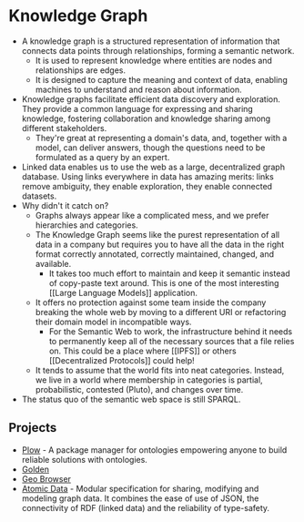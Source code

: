 # Knowledge Graph

- A knowledge graph is a structured representation of information that connects data points through relationships, forming a semantic network.
  - It is used to represent knowledge where entities are nodes and relationships are edges.
  - It is designed to capture the meaning and context of data, enabling machines to understand and reason about information.
- Knowledge graphs facilitate efficient data discovery and exploration. They provide a common language for expressing and sharing knowledge, fostering collaboration and knowledge sharing among different stakeholders.
  - They're great at representing a domain's data, and, together with a model, can deliver answers, though the questions need to be formulated as a query by an expert.
- Linked data enables us to use the web as a large, decentralized graph database. Using links everywhere in data has amazing merits: links remove ambiguity, they enable exploration, they enable connected datasets.
- Why didn't it catch on?
  - Graphs always appear like a complicated mess, and we prefer hierarchies and categories.
  - The Knowledge Graph seems like the purest representation of all data in a company but requires you to have all the data in the right format correctly annotated, correctly maintained, changed, and available.
    - It takes too much effort to maintain and keep it semantic instead of copy-paste text around. This is one of the most interesting [[Large Language Models]] application.
  - It offers no protection against some team inside the company breaking the whole web by moving to a different URI or refactoring their domain model in incompatible ways.
    - For the Semantic Web to work, the infrastructure behind it needs to permanently keep all of the necessary sources that a file relies on. This could be a place where [[IPFS]] or others [[Decentralized Protocols]] could help!
  - It tends to assume that the world fits into neat categories. Instead, we live in a world where membership in categories is partial, probabilistic, contested (Pluto), and changes over time.
- The status quo of the semantic web space is still SPARQL.

## Projects

- [Plow](https://plow.pm/) - A package manager for ontologies empowering anyone to build reliable solutions with ontologies.
- [Golden](https://golden.com/)
- [Geo Browser](https://www.geobrowser.io/)
- [Atomic Data](https://docs.atomicdata.dev/) - Modular specification for sharing, modifying and modeling graph data. It combines the ease of use of JSON, the connectivity of RDF (linked data) and the reliability of type-safety.
